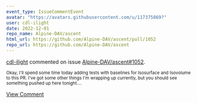 ```yaml
---
event_type: IssueCommentEvent
avatar: "https://avatars.githubusercontent.com/u/117375869?"
user: cdl-ilight
date: 2022-12-01
repo_name: Alpine-DAV/ascent
html_url: https://github.com/Alpine-DAV/ascent/pull/1052
repo_url: https://github.com/Alpine-DAV/ascent
---
```


<a href='https://github.com/cdl-ilight' target='_blank'>cdl-ilight</a> commented on issue <a href='https://github.com/Alpine-DAV/ascent/pull/1052' target='_blank'>Alpine-DAV/ascent#1052</a>.

<small>Okay, I'll spend some time today adding tests with baselines for Isosurface and Isovolume to this PR. I've got some other things I'm wrapping up currently, but you should see something pushed up here tonight....</small>

<a href='https://github.com/Alpine-DAV/ascent/pull/1052' target='_blank'>View Comment</a>